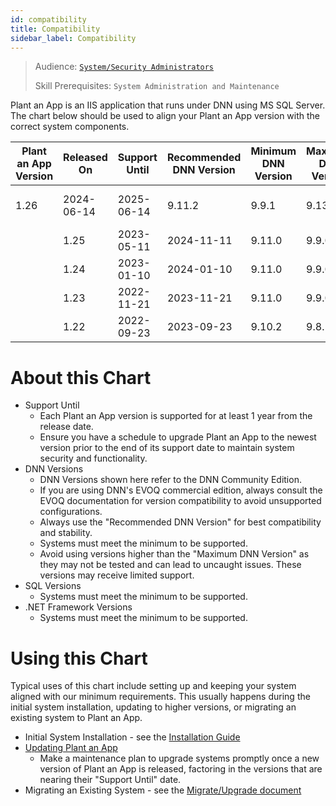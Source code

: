 ```yaml
---
id: compatibility
title: Compatibility
sidebar_label: Compatibility
---
```


> Audience: [`System/Security Administrators`](/docs/audience#systemsecurity-administrators)
> 
> Skill Prerequisites: `System Administration and Maintenance`

Plant an App is an IIS application that runs under DNN using MS SQL Server.  The chart below should be used to align your Plant an App version with the correct system components.


| Plant an App Version | Released On | Support Until | Recommended DNN Version | Minimum DNN Version | Maximum DNN Version | Minimum SQL Version | Minimum .NET Framework | Notes |
| -------------------- | ----------- | ------------- | ----------------------- | --------------------| ------------------- | ------------------- | ---------------------- | ----- |
 | 1.26 | 2024-06-14 | 2025-06-14 | 9.11.2 | 9.9.1 | 9.13.7 | SQL Server 2012 | 4.7.2 |  |
                | 1.25 | 2023-05-11 | 2024-11-11 | 9.11.0 | 9.9.0 | 9.13.7 | SQL Server 2012 | 4.7.2 |  |
                | 1.24 | 2023-01-10 | 2024-01-10 | 9.11.0 | 9.9.0 | 9.11.3 | SQL Server 2012 | 4.7.2 |  |
                | 1.23 | 2022-11-21 | 2023-11-21 | 9.11.0 | 9.9.0 | 9.11.0 | SQL Server 2012 | 4.7.2 |  |
                | 1.22 | 2022-09-23 | 2023-09-23 | 9.10.2 | 9.8.1 | 9.10.6 | SQL Server 2012 | 4.7.2 |  |
                


# About this Chart
- Support Until
  - Each Plant an App version is supported for at least 1 year from the release date.  
  - Ensure you have a schedule to upgrade Plant an App to the newest version prior to the end of its support date to maintain system security and functionality.
- DNN Versions
  - DNN Versions shown here refer to the DNN Community Edition.
  - If you are using DNN's EVOQ commercial edition, always consult the EVOQ documentation for version compatibility to avoid unsupported configurations.
  - Always use the "Recommended DNN Version" for best compatibility and stability.
  - Systems must meet the minimum to be supported.
  - Avoid using versions higher than the "Maximum DNN Version" as they may not be tested and can lead to uncaught issues. These versions may receive limited support.
- SQL Versions
  - Systems must meet the minimum to be supported.
- .NET Framework Versions
  - Systems must meet the minimum to be supported.

# Using this Chart
Typical uses of this chart include setting up and keeping your system aligned with our minimum requirements. This usually happens during the initial system installation, updating to higher versions, or migrating an existing system to Plant an App.
- Initial System Installation - see the [Installation Guide](https://learn.plantanapp.com/docs/current/general/installation-guide)
- [Updating Plant an App](https://learn.plantanapp.com/docs/current/updates/updating-plant-an-app)
  - Make a maintenance plan to upgrade systems promptly once a new version of Plant an App is released, factoring in the versions that are nearing their "Support Until" date.
- Migrating an Existing System - see the [Migrate/Upgrade document](https://learn.plantanapp.com/docs/current/important-notes/upgrading-dnnsharp-to-plant-an-app) 
